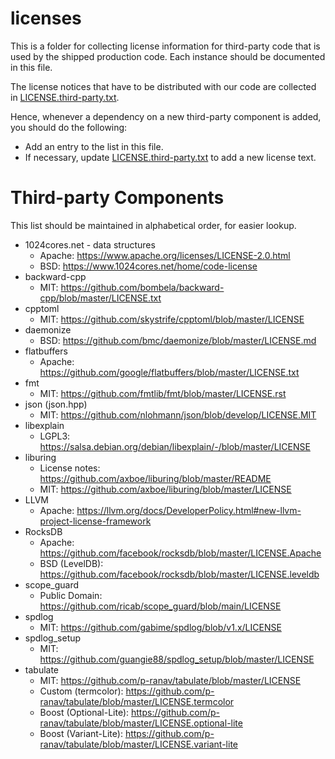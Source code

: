 # licenses
This is a folder for collecting license information for third-party code that is used by the shipped production code. Each instance should be documented in this file.

The license notices that have to be distributed with our code are collected in [LICENSE.third-party.txt](https://github.com/gaia-platform/GaiaPlatform/blob/master/production/licenses/LICENSE.third-party.txt).

Hence, whenever a dependency on a new third-party component is added, you should do the following:
* Add an entry to the list in this file.
* If necessary, update [LICENSE.third-party.txt](https://github.com/gaia-platform/GaiaPlatform/blob/master/production/licenses/LICENSE.third-party.txt) to add a new license text.

# Third-party Components

This list should be maintained in alphabetical order, for easier lookup.

* 1024cores.net - data structures
  * Apache: https://www.apache.org/licenses/LICENSE-2.0.html
  * BSD: https://www.1024cores.net/home/code-license
* backward-cpp
  * MIT: https://github.com/bombela/backward-cpp/blob/master/LICENSE.txt
* cpptoml
  * MIT: https://github.com/skystrife/cpptoml/blob/master/LICENSE
* daemonize
  * BSD: https://github.com/bmc/daemonize/blob/master/LICENSE.md
* flatbuffers
  * Apache: https://github.com/google/flatbuffers/blob/master/LICENSE.txt
* fmt
  * MIT: https://github.com/fmtlib/fmt/blob/master/LICENSE.rst
* json (json.hpp)
  * MIT: https://github.com/nlohmann/json/blob/develop/LICENSE.MIT
* libexplain
  * LGPL3: https://salsa.debian.org/debian/libexplain/-/blob/master/LICENSE
* liburing
  * License notes: https://github.com/axboe/liburing/blob/master/README
  * MIT: https://github.com/axboe/liburing/blob/master/LICENSE
* LLVM
  * Apache: https://llvm.org/docs/DeveloperPolicy.html#new-llvm-project-license-framework
* RocksDB
  * Apache: https://github.com/facebook/rocksdb/blob/master/LICENSE.Apache
  * BSD (LevelDB): https://github.com/facebook/rocksdb/blob/master/LICENSE.leveldb
* scope_guard
  * Public Domain: https://github.com/ricab/scope_guard/blob/main/LICENSE
* spdlog
  * MIT: https://github.com/gabime/spdlog/blob/v1.x/LICENSE
* spdlog_setup
  * MIT: https://github.com/guangie88/spdlog_setup/blob/master/LICENSE
* tabulate
  * MIT: https://github.com/p-ranav/tabulate/blob/master/LICENSE
  * Custom (termcolor): https://github.com/p-ranav/tabulate/blob/master/LICENSE.termcolor
  * Boost (Optional-Lite): https://github.com/p-ranav/tabulate/blob/master/LICENSE.optional-lite
  * Boost (Variant-Lite): https://github.com/p-ranav/tabulate/blob/master/LICENSE.variant-lite
